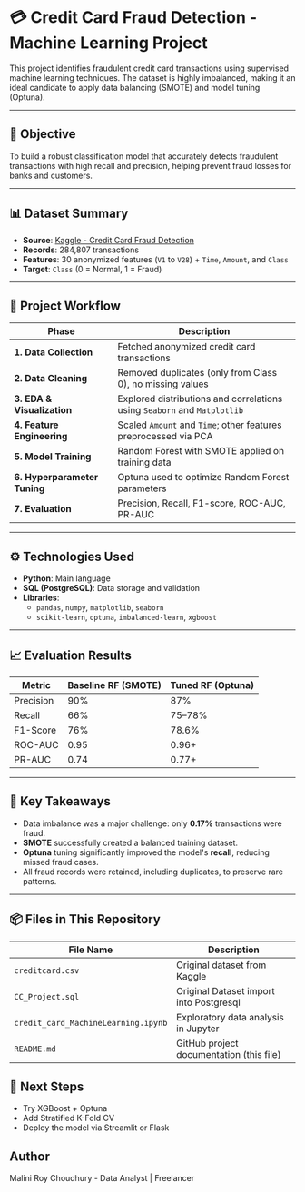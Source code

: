 # 💳 Credit Card Fraud Detection - Machine Learning Project

This project identifies fraudulent credit card transactions using supervised machine learning techniques. The dataset is highly imbalanced, making it an ideal candidate to apply data balancing (SMOTE) and model tuning (Optuna).

---

## 📌 Objective

To build a robust classification model that accurately detects fraudulent transactions with high recall and precision, helping prevent fraud losses for banks and customers.

---

## 📊 Dataset Summary

- **Source**: [Kaggle - Credit Card Fraud Detection](https://www.kaggle.com/datasets/mlg-ulb/creditcardfraud)
- **Records**: 284,807 transactions
- **Features**: 30 anonymized features (`V1` to `V28`) + `Time`, `Amount`, and `Class`
- **Target**: `Class` (0 = Normal, 1 = Fraud)

---

## 🔁 Project Workflow

| Phase                     | Description |
|--------------------------|-------------|
| **1. Data Collection**     | Fetched anonymized credit card transactions |
| **2. Data Cleaning**       | Removed duplicates (only from Class 0), no missing values |
| **3. EDA & Visualization** | Explored distributions and correlations using `Seaborn` and `Matplotlib` |
| **4. Feature Engineering** | Scaled `Amount` and `Time`; other features preprocessed via PCA |
| **5. Model Training**      | Random Forest with SMOTE applied on training data |
| **6. Hyperparameter Tuning** | Optuna used to optimize Random Forest parameters |
| **7. Evaluation**          | Precision, Recall, F1-score, ROC-AUC, PR-AUC |

---

## ⚙️ Technologies Used

- **Python**: Main language
- **SQL (PostgreSQL)**: Data storage and validation
- **Libraries**: 
  - `pandas`, `numpy`, `matplotlib`, `seaborn`
  - `scikit-learn`, `optuna`, `imbalanced-learn`, `xgboost`

---

## 📈 Evaluation Results

| Metric       | Baseline RF (SMOTE) | Tuned RF (Optuna) |
|--------------|---------------------|-------------------|
| Precision    | 90%                 | 87%               |
| Recall       | 66%                 | 75–78%            |
| F1-Score     | 76%                 | 78.6%             |
| ROC-AUC      | 0.95                | 0.96+             |
| PR-AUC       | 0.74                | 0.77+             |

---

## 🧠 Key Takeaways

- Data imbalance was a major challenge: only **0.17%** transactions were fraud.
- **SMOTE** successfully created a balanced training dataset.
- **Optuna** tuning significantly improved the model's **recall**, reducing missed fraud cases.
- All fraud records were retained, including duplicates, to preserve rare patterns.

---

## 📦 Files in This Repository

| File Name              | Description                              |
| ---------------------- | ---------------------------------------- |
| `creditcard.csv`       | Original dataset from Kaggle             |
| `CC_Project.sql`  | Original Dataset import into Postgresql   |
| `credit_card_MachineLearning.ipynb`   | Exploratory data analysis in Jupyter     |
| `README.md`            | GitHub project documentation (this file) |

## 🚀 Next Steps

- Try XGBoost + Optuna
- Add Stratified K-Fold CV
- Deploy the model via Streamlit or Flask

## Author
Malini Roy Choudhury - Data Analyst | Freelancer

